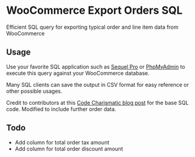 # WooCommerce Export Orders SQL

Efficient SQL query for exporting typical order and line item data from WooCommerce

## Usage

Use your favorite SQL application such as [Sequel Pro](https://www.sequelpro.com) or [PhpMyAdmin](https://www.phpmyadmin.net) to execute this query against your WooCommerce database.

Many SQL clients can save the output in CSV format for easy reference or other possible usages.

Credit to contributors at this [Code Charismatic blog post](http://codecharismatic.com/sql-script-to-get-all-woocommerce-orders-including-metadata/) for the base SQL code. Modified to include further order data.

## Todo

- Add column for total order tax amount
- Add column for total order discount amount
